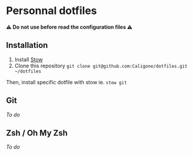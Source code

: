 # Personnal dotfiles

**:warning: Do not use before read the configuration files :warning:**

## Installation

1) Install [Stow](http://brandon.invergo.net/news/2012-05-26-using-gnu-stow-to-manage-your-dotfiles.html)
2) Clone this repository `git clone git@github.com:Caligone/dotfiles.git ~/dotfiles`

Then, install specific dotfile with stow ie. `stow git`

## Git

*To do*

## Zsh / Oh My Zsh

*To do*
